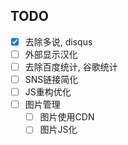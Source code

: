 ## TODO
- [x] 去除多说, disqus
- [ ] 外部显示汉化
- [ ] 去除百度统计, 谷歌统计
- [ ] SNS链接简化
- [ ] JS重构优化
- [ ] 图片管理
    - [ ] 图片使用CDN
    - [ ] 图片JS化
